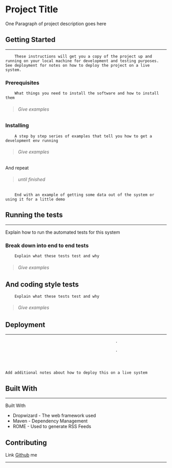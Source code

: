 
 
 
# **Project Title**
One Paragraph of project description goes here
## **Getting Started**
---
        These instructions will get you a copy of the project up and running on your local machine for development and testing purposes. See deployment for notes on how to deploy the project on a live system.

### **Prerequisites**  
        What things you need to install the software and how to install them

>###### Give examples

### **Installing**
        A step by step series of examples that tell you how to get a development env running

>###### Give examples

And repeat

>###### until finished

        End with an example of getting some data out of the system or using it for a little demo

## **Running the tests**
---
Explain how to run the automated tests for this system

### Break down into end to end tests

        Explain what these tests test and why

>###### Give examples

        
## And coding style tests

        Explain what these tests test and why

>###### Give examples

## Deployment
---
                                                                        
                                                                        
                                               
                                                    .
                                                    
                                                    .                                                                   
                                                    
                                                    
                                                    
                                                                             Add additional notes about how to deploy this on a live system

## Built With
---
Built With
- Dropwizard - The web framework used
- Maven - Dependency Management
- ROME - Used to generate RSS Feeds

## Contributing
Link [Github](https://github.com/Anupon-W/Anupon-W.github.io) me







---
